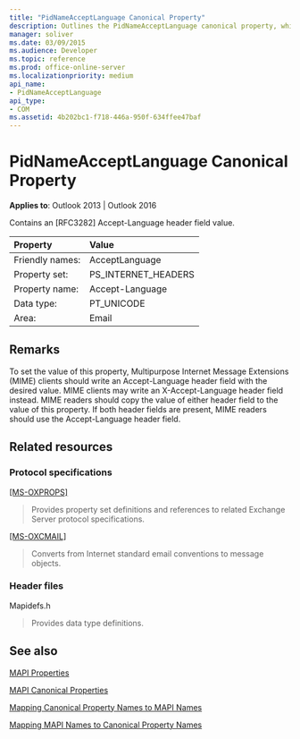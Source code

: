 ```yaml
---
title: "PidNameAcceptLanguage Canonical Property"
description: Outlines the PidNameAcceptLanguage canonical property, which contains an [RFC3282] Accept-Language header field value.
manager: soliver
ms.date: 03/09/2015
ms.audience: Developer
ms.topic: reference
ms.prod: office-online-server
ms.localizationpriority: medium
api_name:
- PidNameAcceptLanguage
api_type:
- COM
ms.assetid: 4b202bc1-f718-446a-950f-634ffee47baf
---
```


# PidNameAcceptLanguage Canonical Property

  
  
**Applies to**: Outlook 2013 | Outlook 2016 
  
Contains an [RFC3282] Accept-Language header field value.
  
|Property|Value|
|:-----|:-----|
|Friendly names:  <br/> |AcceptLanguage  <br/> |
|Property set:  <br/> |PS_INTERNET_HEADERS  <br/> |
|Property name:  <br/> |Accept-Language  <br/> |
|Data type:  <br/> |PT_UNICODE  <br/> |
|Area:  <br/> |Email  <br/> |
   
## Remarks

To set the value of this property, Multipurpose Internet Message Extensions (MIME) clients should write an Accept-Language header field with the desired value. MIME clients may write an X-Accept-Language header field instead. MIME readers should copy the value of either header field to the value of this property. If both header fields are present, MIME readers should use the Accept-Language header field.
  
## Related resources

### Protocol specifications

[[MS-OXPROPS]](https://msdn.microsoft.com/library/f6ab1613-aefe-447d-a49c-18217230b148%28Office.15%29.aspx)
  
> Provides property set definitions and references to related Exchange Server protocol specifications.
    
[[MS-OXCMAIL]](https://msdn.microsoft.com/library/b60d48db-183f-4bf5-a908-f584e62cb2d4%28Office.15%29.aspx)
  
> Converts from Internet standard email conventions to message objects.
    
### Header files

Mapidefs.h
  
> Provides data type definitions.
    
## See also



[MAPI Properties](mapi-properties.md)
  
[MAPI Canonical Properties](mapi-canonical-properties.md)
  
[Mapping Canonical Property Names to MAPI Names](mapping-canonical-property-names-to-mapi-names.md)
  
[Mapping MAPI Names to Canonical Property Names](mapping-mapi-names-to-canonical-property-names.md)

